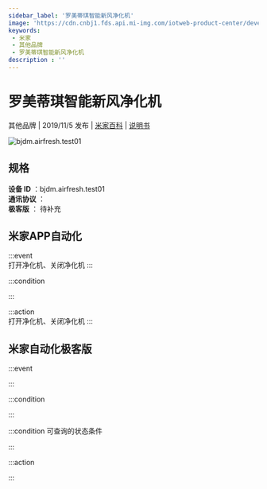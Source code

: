 ```yaml
---
sidebar_label: '罗美蒂琪智能新风净化机'
image: 'https://cdn.cnbj1.fds.api.mi-img.com/iotweb-product-center/developer_1593331167056HUzNiSvb.png?GalaxyAccessKeyId=AKVGLQWBOVIRQ3XLEW&Expires=9223372036854775807&Signature=p6gayOGu2kVnuk9WS+Np96blYt0='
keywords: 
 - 米家
 - 其他品牌
 - 罗美蒂琪智能新风净化机
description : ''
---
```

# 罗美蒂琪智能新风净化机

其他品牌 | 2019/11/5 发布 | [米家百科](https://home.mi.com/webapp/content/baike/product/index.html?model=bjdm.airfresh.test01) | [说明书](https://home.mi.com/views/introduction.html?model=bjdm.airfresh.test01&region=cn)

![bjdm.airfresh.test01](https://cdn.cnbj1.fds.api.mi-img.com/iotweb-product-center/developer_1593331167056HUzNiSvb.png?GalaxyAccessKeyId=AKVGLQWBOVIRQ3XLEW&Expires=9223372036854775807&Signature=p6gayOGu2kVnuk9WS+Np96blYt0=)

## 规格  
> 
**设备 ID** ：bjdm.airfresh.test01  
**通讯协议** ：  
**极客版**  ： 待补充 


## 米家APP自动化  

:::event  
打开净化机、关闭净化机
:::

:::condition  

:::

:::action   
打开净化机、关闭净化机
:::

## 米家自动化极客版  

:::event  

:::

:::condition  

:::

:::condition 可查询的状态条件  

:::

:::action  

:::

        
